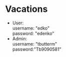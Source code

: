 # Vacations
- User:\
username: "edko"\
password: "edenko"
- Admin:\
username: "tbutterm"\
password:"Tb9090581"

